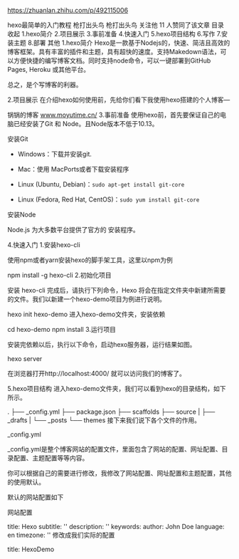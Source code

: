 https://zhuanlan.zhihu.com/p/492115006

hexo最简单的入门教程
枪打出头鸟
枪打出头鸟
​关注他
11 人赞同了该文章
​
目录
收起
1.hexo简介
2.项目展示
3.事前准备
4.快速入门
5.hexo项目结构
6.写作
7.安装主题
8.部署
其他
1.hexo简介
Hexo是一款基于Nodejs的，快速、简洁且高效的博客框架。具有丰富的插件和主题，具有超快的速度。支持Makedown语法，可以方便快捷的编写博客文档。同时支持node命令，可以一键部署到GitHub Pages, Heroku 或其他平台。

总之，是个写博客的利器。

2.项目展示
在介绍hexo如何使用前，先给你们看下我使用hexo搭建的个人博客—

锅锅的博客
​www.moyutime.cn/
3.事前准备
使用hexo前，首先要保证自己的电脑已经安装了Git 和 Node。且Node版本不低于10.13。

安装Git

- Windows：下载并安装git.

- Mac：使用 MacPorts或者下载安装程序

- Linux (Ubuntu, Debian)：`sudo apt-get install git-core`

- Linux (Fedora, Red Hat, CentOS)：`sudo yum install git-core`

安装Node

Node.js 为大多数平台提供了官方的 安装程序。

4.快速入门
1.安装hexo-cli

使用npm或者yarn安装hexo的脚手架工具，这里以npm为例

npm install -g hexo-cli
2.初始化项目

安装 hexo-cli 完成后，请执行下列命令，Hexo 将会在指定文件夹中新建所需要的文件。我们以新建一个hexo-demo项目为例进行说明。

hexo init hexo-demo
进入hexo-demo文件夹，安装依赖

cd hexo-demo
npm install
3.运行项目

安装完依赖以后，执行以下命令，启动hexo服务器，运行结果如图。

hexo server



在浏览器打开http://localhost:4000/ 就可以访问我们的博客了。

5.hexo项目结构
进入hexo-demo文件夹，我们可以看到hexo的目录结构，如下所示。

.
├── _config.yml
├── package.json
├── scaffolds
├── source
|   ├── _drafts
|   └── _posts
└── themes
接下来我们说下各个文件的作用。

_config.yml

_config.yml是整个博客网站的配置文件，里面包含了网站的配置、网址配置、目录配置、主题配置等等内容。

你可以根据自己的需要进行修改，我修改了网站配置、网址配置和主题配置，其他的使用默认。

默认的网站配置如下

网站配置

title: Hexo
subtitle: ''
description: ''
keywords:
author: John Doe
language: en
timezone: ''
修改成我们实际的配置

title: HexoDemo